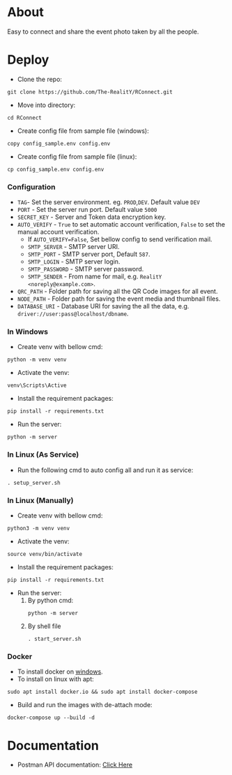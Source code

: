 # About

Easy to connect and share the event photo taken by all the people.

# Deploy

- Clone the repo:

``` commandline 
git clone https://github.com/The-RealitY/RConnect.git
```

- Move into directory:

``` commandline 
cd RConnect
```

- Create config file from sample file (windows):

``` commandline
copy config_sample.env config.env
```

- Create config file from sample file (linux):

``` commandline
cp config_sample.env config.env
```

### Configuration

- `TAG`- Set the server environment. eg. `PROD`,`DEV`. Default value `DEV`
- `PORT` - Set the server run port. Default value `5000`
- `SECRET_KEY` - Server and Token data encryption key.
- `AUTO_VERIFY` - `True` to set automatic account verification, `False` to set the manual account verification.
    - If `AUTO_VERIFY=False`, Set bellow config to send verification mail.
    - `SMTP_SERVER` - SMTP server URI.
    - `SMTP_PORT` - SMTP server port, Default `587`.
    - `SMTP_LOGIN` - SMTP server login.
    - `SMTP_PASSWORD` - SMTP server password.
    - `SMTP_SENDER` - From name for mail, e.g. `RealitY <noreply@example.com>`.
- `QRC_PATH` - Folder path for saving all the QR Code images for all event.
- `NODE_PATH` - Folder path for saving the event media and thumbnail files.
- `DATABASE_URI` - Database URI for saving the all the data, e.g. `driver://user:pass@localhost/dbname`.

### In Windows

- Create venv with bellow cmd:

``` commandline
python -m venv venv
```

- Activate the venv:

``` commandline
venv\Scripts\Active
```

- Install the requirement packages:

``` commandline
pip install -r requirements.txt
```

- Run the server:

``` commandline
python -m server
```

### In Linux (As Service)

- Run the following cmd to auto config all and run it as service:

``` commandline
. setup_server.sh
```

### In Linux (Manually)

- Create venv with bellow cmd:

``` commandline
python3 -m venv venv
```

- Activate the venv:

```commandline
source venv/bin/activate
```

- Install the requirement packages:

```commandline
pip install -r requirements.txt
```

- Run the server:
    1. By python cmd:
          ``` commandline
          python -m server
          ```
    2. By shell file
         ``` commandline
         . start_server.sh
         ```

### Docker

- To install docker on [windows](https://docs.docker.com/desktop/install/windows-install/).
- To install on linux with apt:

``` commandline
sudo apt install docker.io && sudo apt install docker-compose
```

- Build and run the images with de-attach mode:

```commandline
docker-compose up --build -d
```

# Documentation

- Postman API documentation: [Click Here](https://documenter.getpostman.com/view/32221200/2sA3e5cnmD)